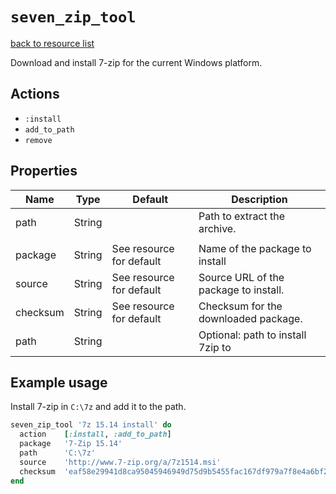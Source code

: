 # `seven_zip_tool`

[back to resource list](../../README.md#Resources)

Download and install 7-zip for the current Windows platform.

## Actions

- `:install`
- `add_to_path`
- `remove`

## Properties

| Name     | Type   | Default                  | Description                           |
| -------- | ------ | ------------------------ | ------------------------------------- |
| path     | String |                          | Path to extract the archive.          |
|          |        |                          |                                       |
| package  | String | See resource for default | Name of the package to install        |
| source   | String | See resource for default | Source URL of the package to install. |
| checksum | String | See resource for default | Checksum for the downloaded package.  |
| path     | String |                          | Optional: path to install 7zip to     |

## Example usage

Install 7-zip in `C:\7z` and add it to the path.

```ruby
seven_zip_tool '7z 15.14 install' do
  action    [:install, :add_to_path]
  package   '7-Zip 15.14'
  path      'C:\7z'
  source    'http://www.7-zip.org/a/7z1514.msi'
  checksum  'eaf58e29941d8ca95045946949d75d9b5455fac167df979a7f8e4a6bf2d39680'
end
```
